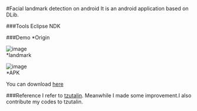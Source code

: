 #Facial landmark detection on android
It is an android application based on DLib.

###Tools
Eclipse   NDK

###Demo
*Origin

![image](https://github.com/flyingzhao/FacialLandmarkAndroid/blob/master/demo/lena.png)<br>
*landmark

![image](https://github.com/flyingzhao/FacialLandmarkAndroid/blob/master/demo/landmark.png)<br>
*APK

You can download [here](https://github.com/flyingzhao/FacialLandmarkAndroid/blob/master/demo/OpenCVTest.apk)<br>

###Reference
I refer to [tzutalin](https://github.com/tzutalin/dlib-android). Meanwhile I made some improvement.I also contribute my codes to tzutalin.
